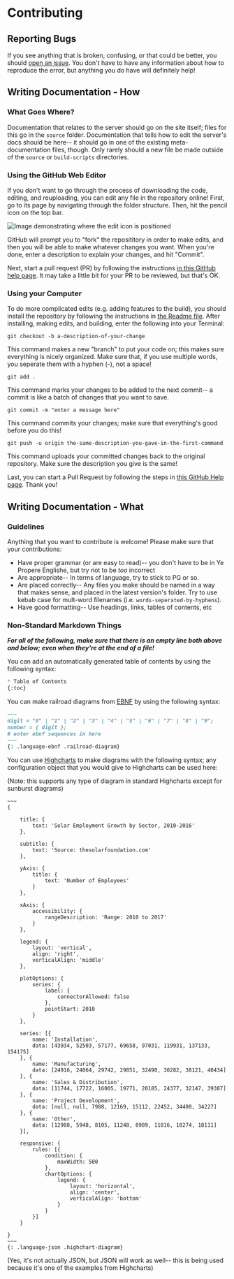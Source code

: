 # Contributing

## Reporting Bugs

If you see anything that is broken, confusing, or that could be better, you should [open an issue](https://github.com/coleh2/discord-doc-site/issues/new/choose).
You don't have to have any information about how to reproduce the error, but anything you do have will definitely help!

## Writing Documentation - How

### What Goes Where?

Documentation that relates to the server should go on the site itself; files for this go in the `source` folder.
Documentation that tells how to edit the server's docs should be here-- it should go in one of the existing meta-documentation files, though.
Only rarely should a new file be made outside of the `source` or `build-scripts` directories.

### Using the GitHub Web Editor

If you don't want to go through the process of downloading the code, editing, and reuploading, you can edit any file in the repository online!
First, go to its page by navigating through the folder structure. Then, hit the pencil icon on the top bar.

![Image demonstrating where the edit icon is positioned](https://i.ibb.co/YZ1XYHF/image.png)

GitHub will prompt you to "fork" the reposititory in order to make edits, and then you will be able to make whatever changes you want.
When you're done, enter a description to explain your changes, and hit "Commit".

Next, start a pull request (PR) by following the instructions [in this GitHub help page](https://help.github.com/en/github/collaborating-with-issues-and-pull-requests/creating-a-pull-request-from-a-fork).
It may take a little bit for your PR to be reviewed, but that's OK.

### Using your Computer

To do more complicated edits (e.g. adding features to the build), you should install the repository by following the instructions in [the Readme file](README.md).
After installing, making edits, and building, enter the following into your Terminal:

```
git checkout -b a-description-of-your-change 
```
This command makes a new "branch" to put your code on; this makes sure everything is nicely organized. Make sure that, if you use multiple words, you seperate them with a hyphen (-), not a space!

```
git add .
```
This command marks your changes to be added to the next commit-- a commit is like a batch of changes that you want to save.

```
git commit -m "enter a message here" 
```
This command commits your changes; make sure that everything's good before you do this!

```
git push -u origin the-same-description-you-gave-in-the-first-command
```
This command uploads your committed changes back to the original repository. Make sure the description you give is the same! 

Last, you can start a Pull Request by following the steps in [this GitHub Help page](https://help.github.com/en/github/collaborating-with-issues-and-pull-requests/about-pull-requests). Thank you!

## Writing Documentation - What

### Guidelines

Anything that you want to contribute is welcome! Please make sure that your contributions:

* Have proper grammar (or are easy to read)-- you don't have to be in Ye Propere Englishe, but try not to be *too* incorrect
* Are appropriate-- In terms of language, try to stick to PG or so.
* Are placed correctly-- Any files you make should be named in a way that makes sense, and placed in the latest version's folder. Try to use kebab case for mult-word filenames (i.e. `words-seperated-by-hyphens`).
* Have good formatting-- Use headings, links, tables of contents, etc

### Non-Standard Markdown Things

***For all of the following, make sure that there is an empty line both above and below; even when they're at the end of a file!***

You can add an automatically generated table of contents by using the following syntax: 
```md
* Table of Contents
{:toc}
```

You can make railroad diagrams from [EBNF](https://en.wikipedia.org/wiki/Extended_Backus%E2%80%93Naur_form) by using the following syntax:
```md
~~~
digit = "0" | "1" | "2" | "3" | "4" | "5" | "6" | "7" | "8" | "9";
number = { digit };
# enter ebnf sequences in here
~~~
{: .language-ebnf .railroad-diagram}

```

You can use [Highcharts](https://www.highcharts.com/) to make diagrams with the following syntax; any configuration object that you would give to Highcharts can be used here:

(Note: this supports any type of diagram in standard Highcharts except for sunburst diagrams)

```
~~~
{

    title: {
        text: 'Solar Employment Growth by Sector, 2010-2016'
    },

    subtitle: {
        text: 'Source: thesolarfoundation.com'
    },

    yAxis: {
        title: {
            text: 'Number of Employees'
        }
    },

    xAxis: {
        accessibility: {
            rangeDescription: 'Range: 2010 to 2017'
        }
    },

    legend: {
        layout: 'vertical',
        align: 'right',
        verticalAlign: 'middle'
    },

    plotOptions: {
        series: {
            label: {
                connectorAllowed: false
            },
            pointStart: 2010
        }
    },

    series: [{
        name: 'Installation',
        data: [43934, 52503, 57177, 69658, 97031, 119931, 137133, 154175]
    }, {
        name: 'Manufacturing',
        data: [24916, 24064, 29742, 29851, 32490, 30282, 38121, 40434]
    }, {
        name: 'Sales & Distribution',
        data: [11744, 17722, 16005, 19771, 20185, 24377, 32147, 39387]
    }, {
        name: 'Project Development',
        data: [null, null, 7988, 12169, 15112, 22452, 34400, 34227]
    }, {
        name: 'Other',
        data: [12908, 5948, 8105, 11248, 8989, 11816, 18274, 18111]
    }],

    responsive: {
        rules: [{
            condition: {
                maxWidth: 500
            },
            chartOptions: {
                legend: {
                    layout: 'horizontal',
                    align: 'center',
                    verticalAlign: 'bottom'
                }
            }
        }]
    }

}
~~~
{: .language-json .highchart-diagram}
```

(Yes, it's not actually JSON, but JSON will work as well-- this is being used because it's one of the examples from Highcharts)

